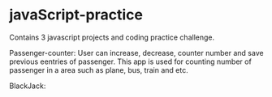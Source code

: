 # javaScript-practice
 Contains 3 javascript projects and coding practice challenge.

 Passenger-counter:
    User can  increase, decrease, counter number and save previous eentries of passenger. This app is used for counting number of passenger in a area such as plane, bus, train  and etc.

BlackJack:
